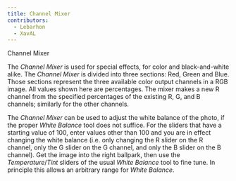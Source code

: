 ```yaml
---
title: Channel Mixer
contributors:
  - Lebarhon
  - XavAL
---
```


<div class="pagetitle">

Channel Mixer

</div>

The *Channel Mixer* is used for special effects, for color and
black-and-white alike. The *Channel Mixer* is divided into three
sections: Red, Green and Blue. Those sections represent the three
available color output channels in a RGB image. All values shown here
are percentages. The mixer makes a new R channel from the specified
percentages of the existing R, G, and B channels; similarly for the
other channels.

The *Channel Mixer* can be used to adjust the white balance of the
photo, if the proper *White Balance* tool does not suffice. For the
sliders that have a starting value of 100, enter values other than 100
and you are in effect changing the white balance (i.e. only changing the
R slider on the R channel, only the G slider on the G channel, and only
the B slider on the B channel). Get the image into the right ballpark,
then use the *Temperature*/*Tint* sliders of the usual *White Balance*
tool to fine tune. In principle this allows an arbitrary range for
*White Balance*.
